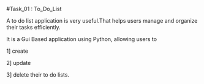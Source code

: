 #Task_01 : To_Do_List

A to do list application is very useful.That helps users manage and organize their tasks efficiently.

It is a Gui Based application using Python, allowing users to 

1] create

2] update

3] delete their to do lists.


